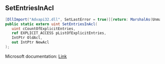 ## SetEntriesInAcl

```csharp
[DllImport("Advapi32.dll", SetLastError = true)][return: MarshalAs(UnmanagedType.U4)]
public static extern uint SetEntriesInAcl(
   uint cCountOfExplicitEntries,
   ref EXPLICIT_ACCESS pListOfExplicitEntries,
   IntPtr OldAcl,
   out IntPtr NewAcl
);
```

Microsoft documentation: [Link](https://learn.microsoft.com/en-us/windows/win32/api/aclapi/nf-aclapi-setentriesinacla)
